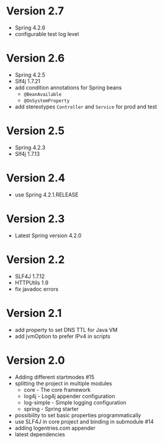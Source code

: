 # Version 2.7
* Spring 4.2.6
* configurable test log level

# Version 2.6
* Spring 4.2.5
* Slf4j 1.7.21
* add condition annotations for Spring beans
    * `@BeanAvailable`
    * `@OnSystemProperty`
* add stereotypes `Controller` and `Service` for prod and test

# Version 2.5
* Spring 4.2.3
* Slf4j 1.7.13

# Version 2.4
* use Spring 4.2.1.RELEASE

# Version 2.3
* Latest Spring version 4.2.0

# Version 2.2
* SLF4J 1.7.12
* HTTPUtils 1.9
* fix javadoc errors

# Version 2.1
* add property to set DNS TTL for Java VM
* add jvmOption to prefer IPv4 in scripts

# Version 2.0
* Adding different startmodes #15
* splitting the project in multiple modules
    * core - The core framework
    * log4j - Log4j appender configuration
    * log-simple - Simple logging configuration
    * spring - Spring starter
* possibility to set basic properties programmatically
* use SLF4J in core project and binding in submodule #14
* adding logentries.com appender
* latest dependencies